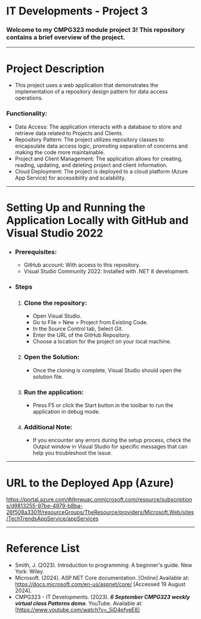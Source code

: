 # IT Developments - Project 3

### Welcome to my CMPG323 module project 3! This repository contains a brief overview of the project.

---

# Project Description
- This project uses a web application that demonstrates the implementation of a repository design pattern for data access operations.

### Functionality:
- Data Access:  The application interacts with a database to store and retrieve data related to Projects and Clients.
- Repository Pattern:  The project utilizes repository classes to encapsulate data access logic, promoting separation of concerns and making the code more maintainable.
- Project and Client Management: The application allows for creating, reading, updating, and deleting project and client information.
- Cloud Deployment: The project is deployed to a cloud platform (Azure App Service) for accessibility and scalability.

---

# Setting Up and Running the Application Locally with GitHub and Visual Studio 2022
- ### Prerequisites:
  - GitHub account: With access to this repository.
  - Visual Studio Community 2022: Installed with .NET 8 development.

- ### Steps
  1. ### Clone the repository:
     - Open Visual Studio.
     - Go to File > New > Project from Existing Code.
     - In the Source Control tab, Select Git.
     - Enter the URL of the GitHub Repository.
     - Choose a location for the project on your local machine.

  2. ### Open the Solution:
     - Once the cloning is complete, Visual Studio should open the solution file.
       
  3. ### Run the application:
     - Press F5 or click the Start button in the toolbar to run the application in debug mode.

  4. ### Additional Note:
     - If you encounter any errors during the setup process, check the Output window in Visual Studio for specific messages that can help you troubleshoot the issue.

---

# URL to the Deployed App (Azure)
https://portal.azure.com/#@nwuac.onmicrosoft.com/resource/subscriptions/d9813255-97be-4979-b8ba-26f508a3301f/resourceGroups/TheResource/providers/Microsoft.Web/sites/TechTrendsAppService/appServices

---

# Reference List
- Smith, J. (2023). Introduction to programming: A beginner's guide. New York: Wiley.
- Microsoft. (2024). ASP.NET Core documentation. [Online] Available at:
https://docs.microsoft.com/en-us/aspnet/core/ [Accessed 19 August 2024].
 - CMPG323 - IT Developments. (2023). ***6 September CMPG323 weekly virtual class Patterns demo***. YouTube. Available at: [https://www.youtube.com/watch?v=_5iD4efyeE8]



